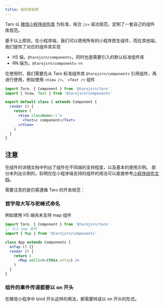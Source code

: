 ```yaml
---
title: 组件库说明
---
```


Taro 以 [微信小程序组件库](https://developers.weixin.qq.com/miniprogram/dev/component/) 为标准，结合 `jsx` 语法规范，定制了一套自己的组件库规范。

基于以上原则，在小程序端，我们可以使用所有的小程序原生组件，而在其他端，我们提供了对应的组件库实现

- H5 端，`@tarojsrn/components`，同时也是需要引入的默认标准组件库
- RN 端为，`@tarojsrn/components-rn`

在使用时，我们需要先从 Taro 标准组件库 `@tarojsrn/components` 引用组件，再进行使用，例如使用 `<View />`、 `<Text />` 组件

```jsx
import Taro, { Component } from '@tarojsrn/taro'
import { View, Text } from '@tarojsrn/components'

export default class C extends Component {
  render () {
    return (
      <View className='c'>
        <Text>c component</Text>
      </View>
    )
  }
}
```

## 注意

在组件的详细文档中列出了组件在不同端的支持程度，以及基本的使用示例。 部分未列出示例的，标明仅在小程序端支持的组件的用法可以直接参考[小程序组件文档](https://developers.weixin.qq.com/miniprogram/dev/component/)。

需要注意的是仍需遵循 Taro 的开发规范：

### 首字母大写与驼峰式命名

例如使用 H5 端尚未支持 map 组件

```jsx
import Taro, { Component } from '@tarojsrn/taro'
// 引入 map 组件
import { Map } from '@tarojsrn/components'

class App extends Components {
  onTap () {}
  render () {
    return (
      <Map onClick={this.onTap} />
    )
  }
}
```

### 组件的事件传递都要以 on 开头

在微信小程序中 bind 开头这样的用法，都需要转成以 on 开头的形式。
